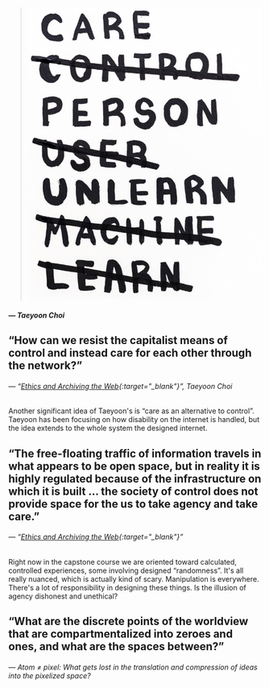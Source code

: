 <a name="taeyoon02"></a>

>![](images/5/taeyoon01.jpg)
##### — Taeyoon Choi

## “How can we resist the capitalist means of control and instead care for each other through the network?”
###### — “[Ethics and Archiving the Web](https://dwc-tchoi8.hashbase.io/posts/eaw/){:target="_blank"}”, Taeyoon Choi


Another significant idea of Taeyoon's is “care as an alternative to control”. Taeyoon has been focusing on how disability on the internet is handled, but the idea extends to the whole system the designed internet.

## “The free-floating traffic of information travels in what appears to be open space, but in reality it is highly regulated because of the infrastructure on which it is built ... the society of control does not provide space for the us to take agency and take care.”
###### — “[Ethics and Archiving the Web](https://dwc-tchoi8.hashbase.io/posts/eaw/){:target="_blank"}”

Right now in the capstone course we are oriented toward calculated, controlled experiences, some involving designed “randomness”. It's all really nuanced, which is actually kind of scary. Manipulation is everywhere. There's a lot of responsibility in designing these things. Is the illusion of agency dishonest and unethical?

## “What are the discrete points of the worldview that are compartmentalized into zeroes and ones, and what are the spaces between?”
###### — Atom ≠ pixel: What gets lost in the translation and compression of ideas into the pixelized space?
